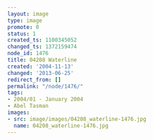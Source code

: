 ```yaml
---
layout: image
type: image
promote: 0
status: 1
created_ts: 1100345052
changed_ts: 1372159474
node_id: 1476
title: 04208 Waterline
created: '2004-11-13'
changed: '2013-06-25'
redirect_from: []
permalink: "/node/1476/"
tags:
- 2004/01 - January 2004
- Abel Tasman
images:
- src: image/images/04208_waterline-1476.jpg
  name: 04208_waterline-1476.jpg
---
```


